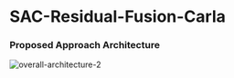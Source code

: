 # SAC-Residual-Fusion-Carla

### Proposed Approach Architecture

![overall-architecture-2](https://github.com/CMVS-Lab/SAC-Residual-Fusion-CARLA/assets/56114938/7a5b6658-f4a4-47ae-827a-c37a05f2d076)
